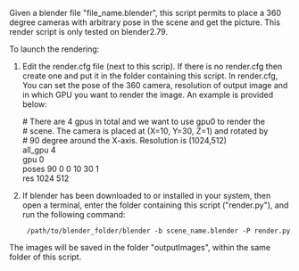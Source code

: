 Given a blender file "file_name.blender", this script permits to place a 360 degree cameras with arbitrary pose in the scene and get the picture. This render script is only tested on blender2.79.

To launch the rendering: <br>
1. Edit the render.cfg file (next to this scrip). If there is no render.cfg then create one and put it in the folder containing this script. In render.cfg, You can set the pose of the 360 camera, resolution of output image and in which GPU you want to render the image. An example is provided below:
    
   \# There are 4 gpus in total and we want to use gpu0 to render the  <br>
   \# scene. The camera is placed at (X=10, Y=30, Z=1) and rotated by  <br>
   \# 90 degree around the X-axis. Resolution is (1024,512) <br>
   all_gpu 4 <br>
   gpu 0 <br>
   poses 90 0 0 10 30 1 <br>
   res 1024 512 <br>
   
2. If blender has been downloaded to or installed in your system, then open a terminal, enter the folder containing this script ("render.py"), and run the following command:
    
        /path/to/blender_folder/blender -b scene_name.blender -P render.py   
        
The images will be saved in the folder "outputImages", within the same folder of this script.
